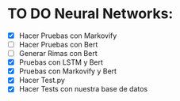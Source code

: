 # TO DO Neural Networks:

- [X] Hacer Pruebas con Markovify
- [ ] Hacer Pruebas con Bert
- [ ] Generar Rimas con Bert
- [X] Pruebas con LSTM y Bert
- [X] Pruebas con Markovify y Bert
- [X] Hacer Test.py
- [X] Hacer Tests con nuestra base de datos
